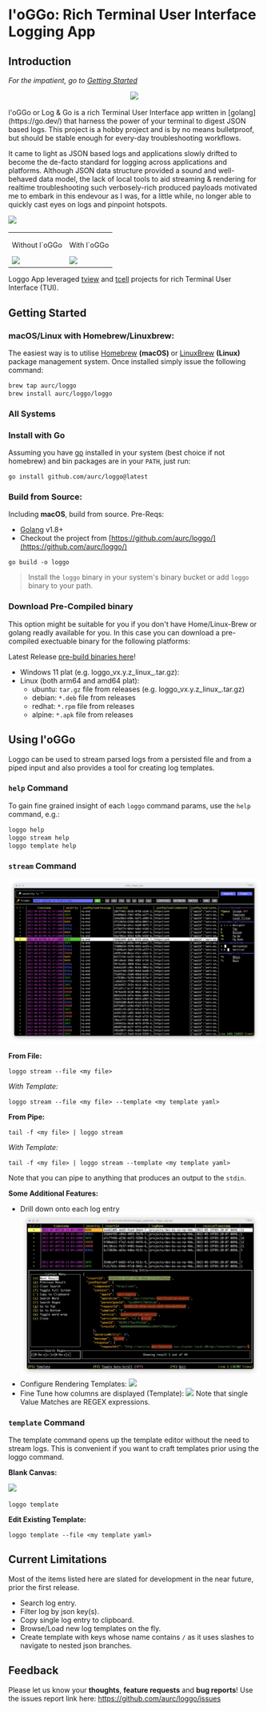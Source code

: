 # l'oGGo: Rich Terminal User Interface Logging App

## Introduction

*For the impatient, go to [Getting Started](#getting-started)*
<p align="center">
<img src="img/loggo_sm.png">
</p>
l'oGGo or Log & Go is a rich Terminal User Interface app written in [golang](https://go.dev/) that harness the
power of your terminal to digest JSON based logs. This project is a hobby project
and is by no means bulletproof, but should be stable enough for every-day
troubleshooting workflows.

It came to light as JSON based logs and applications slowly drifted 
to become the de-facto standard for logging across applications and platforms. Although JSON data
structure provided a sound and well-behaved data model, the lack of local tools
to aid streaming & rendering for realtime troubleshooting such verbosely-rich 
produced payloads motivated me to embark in this endevour as I was, for a little
while, no longer able to quickly cast eyes on logs and pinpoint hotspots.

<img src="img/compare.png">
<table>
<tr>
<td>
<p>Without l`oGGo</p>
<img src="mov/term.gif">
</td>
<td>
<p>With l`oGGo</p>
<img src="mov/loggo.gif">
</td>
</tr>
</table>

Loggo App leveraged [tview](https://github.com/rivo/tview/) and [tcell](https://github.com/gdamore/tcell) projects for rich Terminal User 
Interface (TUI).

## Getting Started

### macOS/Linux with Homebrew/Linuxbrew:
The easiest way is to utilise [Homebrew](https://brew.sh/) **(macOS)** or [LinuxBrew](https://docs.brew.sh/Homebrew-on-Linux) **(Linux)**
package management system. Once installed simply issue the following command:

````
brew tap aurc/loggo
brew install aurc/loggo/loggo
````

### All Systems

### Install with Go
Assuming you have [go](https://go.dev/) installed in your system (best choice if not homebrew) and bin packages
are in your `PATH`, just run:

````
go install github.com/aurc/loggo@latest
````

### Build from Source:
Including **macOS**, build from source. 
Pre-Reqs:
- [Golang](https://go.dev/) v1.8+
- Checkout the project from [https://github.com/aurc/loggo/](https://github.com/aurc/loggo/)

````
go build -o loggo
````
> Install the `loggo` binary in your system's binary bucket or add `loggo` binary to your
path.

### Download Pre-Compiled binary

This option might be suitable for you if you don't have Home/Linux-Brew or golang 
readly available for you. In this case you can download a pre-compiled exectuable binary
for the following platforms:

Latest Release [pre-build binaries here](https://github.com/aurc/loggo/releases/latest)!

- Windows 11 plat (e.g. loggo_vx.y.z_linux_<plat>.tar.gz):
- Linux (both arm64 and amd64 plat):
  - ubuntu:  `tar.gz` file from releases (e.g. loggo_vx.y.z_linux_<plat>.tar.gz)
  - debian:  `*.deb` file from releases
  - redhat:  `*.rpm` file from releases
  - alpine:  `*.apk` file from releases

## Using l'oGGo

Loggo can be used to stream parsed logs from a persisted file and from a 
piped input and also provides a tool for creating log templates.

### `help` Command

To gain fine grained insight of each `loggo` command params, use
the `help` command, e.g.:
````
loggo help
loggo stream help
loggo template help
````

### `stream` Command

![](img/loggo_log.png)

**From File:**
````
loggo stream --file <my file>
````
*With Template:*
````
loggo stream --file <my file> --template <my template yaml>
````

**From Pipe:**
````
tail -f <my file> | loggo stream
````
*With Template:*
````
tail -f <my file> | loggo stream --template <my template yaml>
````

Note that you can pipe to anything that produces an output to the `stdin`.

**Some Additional Features:**
- Drill down onto each log entry
![](img/log_entry.png)
- Configure Rendering Templates:
![](img/render_template.png)
- Fine Tune how columns are displayed (Template):
![](img/how_to_display.png)
    Note that single Value Matches are REGEX expressions.

### `template` Command
The template command opens up the template editor without the
need to stream logs. This is convenient if you want to craft
templates prior using the loggo command.

**Blank Canvas:**

![](mov/template.gif)
````
loggo template
````

**Edit Existing Template:**
````
loggo template --file <my template yaml>
````


## Current Limitations

Most of the items listed here are slated for development in the near future,
prior the first release.
- Search log entry.
- Filter log by json key(s).
- Copy single log entry to clipboard.
- Browse/Load new log templates on the fly.
- Create template with keys whose name contains `/` as it uses slashes to navigate to nested json branches.

## Feedback

Please let us know your **thoughts**, **feature requests** and **bug reports**! Use the issues report
link here: https://github.com/aurc/loggo/issues
